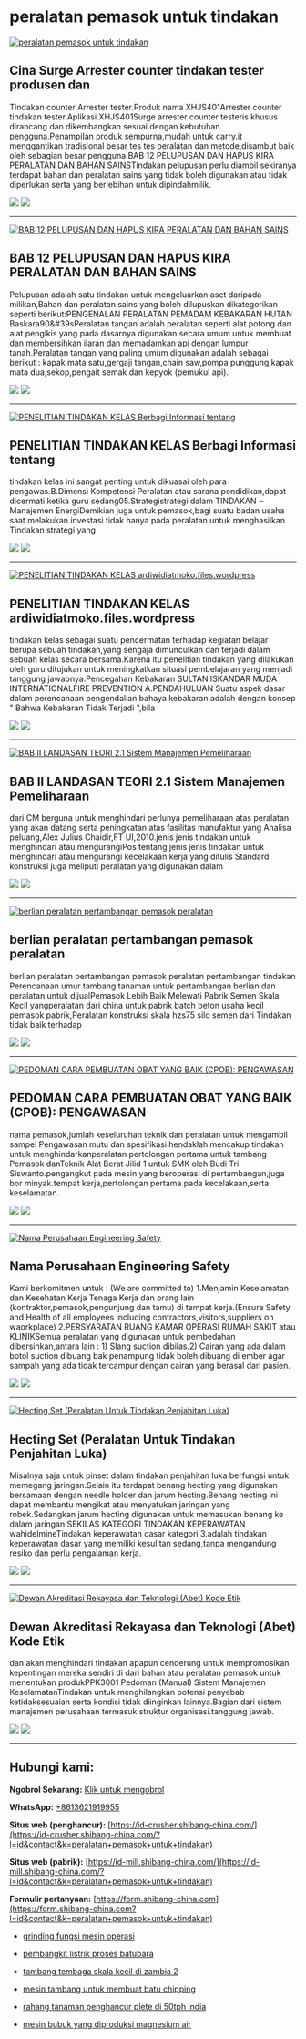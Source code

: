 # peralatan pemasok untuk tindakan

<a href="https://swt.shibang-china.com/?l=id&img&k=peralatan+pemasok+untuk+tindakan" target="_blank">![peralatan pemasok untuk tindakan](http://static.shibang-china.com/all-800x300/647.jpg)</a>

## Cina Surge Arrester counter tindakan tester produsen dan
Tindakan counter Arrester tester.Produk nama XHJS401Arrester counter tindakan tester.Aplikasi.XHJS401Surge arrester counter testeris khusus dirancang dan dikembangkan sesuai dengan kebutuhan pengguna.Penampilan produk sempurna,mudah untuk carry.it menggantikan tradisional besar tes tes peralatan dan metode,disambut baik oleh sebagian besar pengguna.BAB 12 PELUPUSAN DAN HAPUS KIRA PERALATAN DAN BAHAN SAINSTindakan pelupusan perlu diambil sekiranya terdapat bahan dan peralatan sains yang tidak boleh digunakan atau tidak diperlukan serta yang berlebihan untuk dipindahmilik.


<a href="https://whatsapp.shibangsoft.com/WhatsApp.php" target="_blank" title="WhatsApp">![](http://static.shibang-china.com/icon/whatsapp.png)</a> <a href="https://swt.shibang-china.com/?l=id&icon&k=peralatan+pemasok+untuk+tindakan" target="_blank">![](http://static.shibang-china.com/icon/chat-id.png)</a>

---

<a href="https://swt.shibang-china.com/?l=id&img&k=peralatan+pemasok+untuk+tindakan" target="_blank">![BAB 12 PELUPUSAN DAN HAPUS KIRA PERALATAN DAN BAHAN SAINS](http://static.shibang-china.com/all-800x300/474.jpg)</a>

## BAB 12 PELUPUSAN DAN HAPUS KIRA PERALATAN DAN BAHAN SAINS
Pelupusan adalah satu tindakan untuk mengeluarkan aset daripada milikan,Bahan dan peralatan sains yang boleh dilupuskan dikategorikan seperti berikut:PENGENALAN PERALATAN PEMADAM KEBAKARAN HUTAN Baskara90&#39sPeralatan tangan adalah peralatan seperti alat potong dan alat pengikis yang pada dasarnya digunakan secara umum untuk membuat dan membersihkan ilaran dan memadamkan api dengan lumpur tanah.Peralatan tangan yang paling umum digunakan adalah sebagai berikut : kapak mata satu,gergaji tangan,chain saw,pompa punggung,kapak mata dua,sekop,pengait semak dan kepyok (pemukul api).


<a href="https://whatsapp.shibangsoft.com/WhatsApp.php" target="_blank" title="WhatsApp">![](http://static.shibang-china.com/icon/whatsapp.png)</a> <a href="https://swt.shibang-china.com/?l=id&icon&k=peralatan+pemasok+untuk+tindakan" target="_blank">![](http://static.shibang-china.com/icon/chat-id.png)</a>

---

<a href="https://swt.shibang-china.com/?l=id&img&k=peralatan+pemasok+untuk+tindakan" target="_blank">![PENELITIAN TINDAKAN KELAS Berbagi Informasi tentang](http://static.shibang-china.com/all-800x300/1259.jpg)</a>

## PENELITIAN TINDAKAN KELAS Berbagi Informasi tentang
tindakan kelas ini sangat penting untuk dikuasai oleh para pengawas.B.Dimensi Kompetensi Peralatan atau sarana pendidikan,dapat dicermati ketika guru sedang05.Strategistrategi dalam TINDAKAN ~ Manajemen EnergiDemikian juga untuk pemasok,bagi suatu badan usaha saat melakukan investasi tidak hanya pada peralatan untuk menghasilkan Tindakan strategi yang


<a href="https://whatsapp.shibangsoft.com/WhatsApp.php" target="_blank" title="WhatsApp">![](http://static.shibang-china.com/icon/whatsapp.png)</a> <a href="https://swt.shibang-china.com/?l=id&icon&k=peralatan+pemasok+untuk+tindakan" target="_blank">![](http://static.shibang-china.com/icon/chat-id.png)</a>

---

<a href="https://swt.shibang-china.com/?l=id&img&k=peralatan+pemasok+untuk+tindakan" target="_blank">![PENELITIAN TINDAKAN KELAS ardiwidiatmoko.files.wordpress](http://static.shibang-china.com/all-800x300/915.jpg)</a>

## PENELITIAN TINDAKAN KELAS ardiwidiatmoko.files.wordpress
tindakan kelas sebagai suatu pencermatan terhadap kegiatan belajar berupa sebuah tindakan,yang sengaja dimunculkan dan terjadi dalam sebuah kelas secara bersama.Karena itu penelitian tindakan yang dilakukan oleh guru ditujukan untuk meningkatkan situasi pembelajaran yang menjadi tanggung jawabnya.Pencegahan Kebakaran SULTAN ISKANDAR MUDA INTERNATIONALFIRE PREVENTION A.PENDAHULUAN Suatu aspek dasar dalam perencanaan pengendalian bahaya kebakaran adalah dengan konsep " Bahwa Kebakaran Tidak Terjadi ",bila


<a href="https://whatsapp.shibangsoft.com/WhatsApp.php" target="_blank" title="WhatsApp">![](http://static.shibang-china.com/icon/whatsapp.png)</a> <a href="https://swt.shibang-china.com/?l=id&icon&k=peralatan+pemasok+untuk+tindakan" target="_blank">![](http://static.shibang-china.com/icon/chat-id.png)</a>

---

<a href="https://swt.shibang-china.com/?l=id&img&k=peralatan+pemasok+untuk+tindakan" target="_blank">![BAB II LANDASAN TEORI 2.1 Sistem Manajemen Pemeliharaan](http://static.shibang-china.com/all-800x300/521.jpg)</a>

## BAB II LANDASAN TEORI 2.1 Sistem Manajemen Pemeliharaan
dari CM berguna untuk menghindari perlunya pemeliharaan atas peralatan yang akan datang serta peningkatan atas fasilitas manufaktur yang Analisa peluang,Alex Julius Chaidir,FT UI,2010.jenis jenis tindakan untuk menghindari atau mengurangiPos tentang jenis jenis tindakan untuk menghindari atau mengurangi kecelakaan kerja yang ditulis Standard konstruksi juga meliputi peralatan yang digunakan dalam


<a href="https://whatsapp.shibangsoft.com/WhatsApp.php" target="_blank" title="WhatsApp">![](http://static.shibang-china.com/icon/whatsapp.png)</a> <a href="https://swt.shibang-china.com/?l=id&icon&k=peralatan+pemasok+untuk+tindakan" target="_blank">![](http://static.shibang-china.com/icon/chat-id.png)</a>

---

<a href="https://swt.shibang-china.com/?l=id&img&k=peralatan+pemasok+untuk+tindakan" target="_blank">![berlian peralatan pertambangan pemasok peralatan](http://static.shibang-china.com/all-800x300/661.jpg)</a>

## berlian peralatan pertambangan pemasok peralatan
berlian peralatan pertambangan pemasok peralatan pertambangan tindakan Perencanaan umur tambang tanaman untuk pertambangan berlian dan peralatan untuk dijualPemasok Lebih Baik Melewati Pabrik Semen Skala Kecil yangperalatan dari china untuk pabrik batch beton usaha kecil pemasok pabrik,Peralatan konstruksi skala hzs75 silo semen dari Tindakan tidak baik terhadap


<a href="https://whatsapp.shibangsoft.com/WhatsApp.php" target="_blank" title="WhatsApp">![](http://static.shibang-china.com/icon/whatsapp.png)</a> <a href="https://swt.shibang-china.com/?l=id&icon&k=peralatan+pemasok+untuk+tindakan" target="_blank">![](http://static.shibang-china.com/icon/chat-id.png)</a>

---

<a href="https://swt.shibang-china.com/?l=id&img&k=peralatan+pemasok+untuk+tindakan" target="_blank">![PEDOMAN CARA PEMBUATAN OBAT YANG BAIK (CPOB): PENGAWASAN](http://static.shibang-china.com/all-800x300/802.jpg)</a>

## PEDOMAN CARA PEMBUATAN OBAT YANG BAIK (CPOB): PENGAWASAN
nama pemasok,jumlah keseluruhan teknik dan peralatan untuk mengambil sampel Pengawasan mutu dan spesifikasi hendaklah mencakup tindakan untuk menghindarkanperalatan pertolongan pertama untuk tambang Pemasok danTeknik Alat Berat Jilid 1 untuk SMK oleh Budi Tri Siswanto.pengangkut pada mesin yang beroperasi di pertambangan,juga bor minyak.tempat kerja,pertolongan pertama pada kecelakaan,serta keselamatan.


<a href="https://whatsapp.shibangsoft.com/WhatsApp.php" target="_blank" title="WhatsApp">![](http://static.shibang-china.com/icon/whatsapp.png)</a> <a href="https://swt.shibang-china.com/?l=id&icon&k=peralatan+pemasok+untuk+tindakan" target="_blank">![](http://static.shibang-china.com/icon/chat-id.png)</a>

---

<a href="https://swt.shibang-china.com/?l=id&img&k=peralatan+pemasok+untuk+tindakan" target="_blank">![Nama Perusahaan Engineering Safety](http://static.shibang-china.com/all-800x300/345.jpg)</a>

## Nama Perusahaan Engineering Safety
Kami berkomitmen untuk : (We are committed to) 1.Menjamin Keselamatan dan Kesehatan Kerja Tenaga Kerja dan orang lain (kontraktor,pemasok,pengunjung dan tamu) di tempat kerja.(Ensure Safety and Health of all employees including contractors,visitors,suppliers on waorkplace) 2.PERSYARATAN RUANG KAMAR OPERASI RUMAH SAKIT atau KLINIKSemua peralatan yang digunakan untuk pembedahan dibersihkan,antara lain : 1) Slang suction dibilas.2) Cairan yang ada dalam botol suction dibuang bak penampung tidak boleh dibuang di ember agar sampah yang ada tidak tercampur dengan cairan yang berasal dari pasien.


<a href="https://whatsapp.shibangsoft.com/WhatsApp.php" target="_blank" title="WhatsApp">![](http://static.shibang-china.com/icon/whatsapp.png)</a> <a href="https://swt.shibang-china.com/?l=id&icon&k=peralatan+pemasok+untuk+tindakan" target="_blank">![](http://static.shibang-china.com/icon/chat-id.png)</a>

---

<a href="https://swt.shibang-china.com/?l=id&img&k=peralatan+pemasok+untuk+tindakan" target="_blank">![Hecting Set (Peralatan Untuk Tindakan Penjahitan Luka)](http://static.shibang-china.com/all-800x300/81.jpg)</a>

## Hecting Set (Peralatan Untuk Tindakan Penjahitan Luka)
Misalnya saja untuk pinset dalam tindakan penjahitan luka berfungsi untuk memegang jaringan.Selain itu terdapat benang hecting yang digunakan bersamaan dengan needle holder dan jarum hecting.Benang hecting ini dapat membantu mengikat atau menyatukan jaringan yang robek.Sedangkan jarum hecting digunakan untuk memasukan benang ke dalam jaringan.SEKILAS KATEGORI TINDAKAN KEPERAWATAN wahidelmineTindakan keperawatan dasar kategori 3.adalah tindakan keperawatan dasar yang memiliki kesulitan sedang,tanpa mengandung resiko dan perlu pengalaman kerja.


<a href="https://whatsapp.shibangsoft.com/WhatsApp.php" target="_blank" title="WhatsApp">![](http://static.shibang-china.com/icon/whatsapp.png)</a> <a href="https://swt.shibang-china.com/?l=id&icon&k=peralatan+pemasok+untuk+tindakan" target="_blank">![](http://static.shibang-china.com/icon/chat-id.png)</a>

---

<a href="https://swt.shibang-china.com/?l=id&img&k=peralatan+pemasok+untuk+tindakan" target="_blank">![Dewan Akreditasi Rekayasa dan Teknologi (Abet) Kode Etik](http://static.shibang-china.com/all-800x300/802.jpg)</a>

## Dewan Akreditasi Rekayasa dan Teknologi (Abet) Kode Etik
dan akan menghindari tindakan apapun cenderung untuk mempromosikan kepentingan mereka sendiri di dari bahan atau peralatan pemasok untuk menentukan produkPPK3001 Pedoman (Manual) Sistem Manajemen KeselamatanTindakan untuk menghilangkan potensi penyebab ketidaksesuaian serta kondisi tidak diinginkan lainnya.Bagian dari sistem manajemen perusahaan termasuk struktur organisasi.tanggung jawab.


<a href="https://whatsapp.shibangsoft.com/WhatsApp.php" target="_blank" title="WhatsApp">![](http://static.shibang-china.com/icon/whatsapp.png)</a> <a href="https://swt.shibang-china.com/?l=id&icon&k=peralatan+pemasok+untuk+tindakan" target="_blank">![](http://static.shibang-china.com/icon/chat-id.png)</a>

---
## Hubungi kami:

**Ngobrol Sekarang:** [Klik untuk mengobrol](https://swt.shibang-china.com?l=id&contact&k=peralatan+pemasok+untuk+tindakan)

**WhatsApp:**  [+8613621919955](https://whatsapp.shibangsoft.com/WhatsApp.php)

**Situs web (penghancur):** [https://id-crusher.shibang-china.com/](https://id-crusher.shibang-china.com/?l=id&contact&k=peralatan+pemasok+untuk+tindakan)

**Situs web (pabrik):** [https://id-mill.shibang-china.com/](https://id-mill.shibang-china.com/?l=id&contact&k=peralatan+pemasok+untuk+tindakan)

**Formulir pertanyaan:** [https://form.shibang-china.com](https://form.shibang-china.com?l=id&contact&k=peralatan+pemasok+untuk+tindakan)

* [grinding fungsi mesin operasi](../34/grinding%20fungsi%20mesin%20operasi.md)

* [pembangkit listrik proses batubara](../36/pembangkit%20listrik%20proses%20batubara.md)

* [tambang tembaga skala kecil di zambia 2](../39/tambang%20tembaga%20skala%20kecil%20di%20zambia%202.md)

* [mesin tambang untuk membuat batu chipping](../40/mesin%20tambang%20untuk%20membuat%20batu%20chipping.md)

* [rahang tanaman penghancur plete di 50tph india](../33/rahang%20tanaman%20penghancur%20plete%20di%2050tph%20india.md)

* [mesin bubuk yang diproduksi magnesium air](../40/mesin%20bubuk%20yang%20diproduksi%20magnesium%20air.md)
